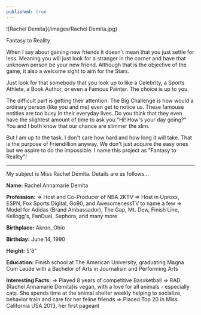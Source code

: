 ```yaml
---
published: true
---
```

![Rachel Demita](/images/Rachel Demita.jpg)

Fantasy to Reality

When I say about gaining new friends it doesn't mean that you just settle for less. Meaning you will just look for a stranger in the corner and have that unknown person be your new friend. Although that is the objective of the game, it also a welcome sight to aim for the Stars.

Just look for that somebody that you look up to like a Celebrity, a Sports Athlete, a Book Author, or even a Famous Painter. The choice is up to you.

The difficult part is getting their attention. The Big Challenge is how would a ordinary person (like you and me) even get to notice us. These famouse entities are too busy in their everyday lives. Do you think that they even have the slightest amount of time to ask you "Hi! How's your day going?"
You and I both know that our chance are slimmer the slim.

But I am up to the task. I don't care how hard and how long it will take. That is the purpose of Friendillion anyway. We don't just acquire the easy ones but we aspire to do the impossible.
I name this project as "Fantasy to Reality"! 

-----------------------------------------------------------

My subject is Miss Rachel Demita. Details are as follows...

**Name:** 
Rachel Annamarie Demita

**Profession:** 
=> Host and Co-Producer of NBA 2KTV
=> Host in Uproxx, ESPN, Fox Sports Digital, Go90, and AwesomenessTV to name a few
=> Model for Adidas (Brand Ambassador), The Gap, Mt. Dew, Finish Line, Kellogg's, FanDuel, Sephora, and many more

**Birthplace:**
Akron, Ohio

**Birthday:**
June 14, 1990

**Height:**
5'8"

**Education:**
Finish school at The American University, graduating Magna Cum Laude with a Bachelor of Arts in Journalism and Performing Arts

**Interesting Facts:**
=> Played 8 years of competitive Basxketball
=> RAD (Rachel Annamarie Demita)is vegan, with a love for all animals - especially cats. She spends time at the animal shelter weekly helping to socialize, behavior train and care for her feline friends
=> Placed Top 20 in Miss California USA 2013, her first pageant